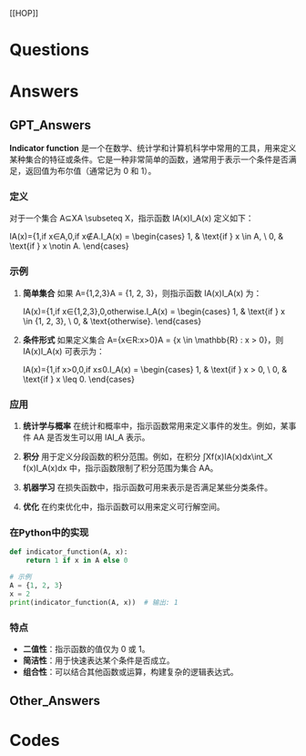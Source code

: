 [[HOP]]

# Questions


# Answers


## GPT_Answers
**Indicator function** 是一个在数学、统计学和计算机科学中常用的工具，用来定义某种集合的特征或条件。它是一种非常简单的函数，通常用于表示一个条件是否满足，返回值为布尔值（通常记为 0 和 1）。

### 定义

对于一个集合 A⊆XA \subseteq X，指示函数 IA(x)I_A(x) 定义如下：

IA(x)={1,if x∈A,0,if x∉A.I_A(x) = \begin{cases} 1, & \text{if } x \in A, \\ 0, & \text{if } x \notin A. \end{cases}

### 示例

1. **简单集合** 如果 A={1,2,3}A = \{1, 2, 3\}，则指示函数 IA(x)I_A(x) 为：
    
    IA(x)={1,if x∈{1,2,3},0,otherwise.I_A(x) = \begin{cases} 1, & \text{if } x \in \{1, 2, 3\}, \\ 0, & \text{otherwise}. \end{cases}
2. **条件形式** 如果定义集合 A={x∈R:x>0}A = \{x \in \mathbb{R} : x > 0\}，则 IA(x)I_A(x) 可表示为：
    
    IA(x)={1,if x>0,0,if x≤0.I_A(x) = \begin{cases} 1, & \text{if } x > 0, \\ 0, & \text{if } x \leq 0. \end{cases}

### 应用

1. **统计学与概率** 在统计和概率中，指示函数常用来定义事件的发生。例如，某事件 AA 是否发生可以用 IAI_A 表示。
    
2. **积分** 用于定义分段函数的积分范围。例如，在积分 ∫Xf(x)IA(x)dx\int_X f(x)I_A(x)dx 中，指示函数限制了积分范围为集合 AA。
    
3. **机器学习** 在损失函数中，指示函数可用来表示是否满足某些分类条件。
    
4. **优化** 在约束优化中，指示函数可以用来定义可行解空间。
    

### 在Python中的实现

```python
def indicator_function(A, x):
    return 1 if x in A else 0

# 示例
A = {1, 2, 3}
x = 2
print(indicator_function(A, x))  # 输出: 1
```

### 特点

- **二值性**：指示函数的值仅为 0 或 1。
- **简洁性**：用于快速表达某个条件是否成立。
- **组合性**：可以结合其他函数或运算，构建复杂的逻辑表达式。

## Other_Answers


# Codes

```python

```
